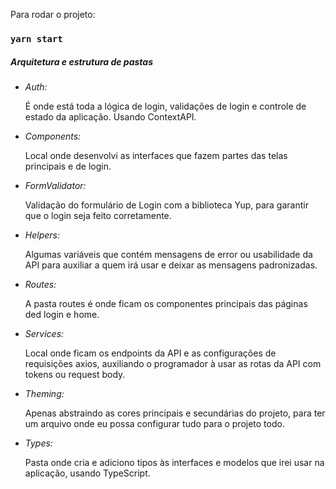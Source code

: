 Para rodar o projeto:

### `yarn start`

<h5>Arquitetura e estrutura de pastas</h5>

<ul>

<li>
<em>Auth: </em>
<p>É onde está toda a lógica de login, validações de login e controle de estado da aplicação. Usando ContextAPI. </p>
</li>

<li>
<em>Components: </em>
<p>Local onde desenvolvi as interfaces que fazem partes das telas principais e de login. </p>
</li>

<li>
<em>FormValidator: </em>
<p>Validação do formulário de Login com a biblioteca Yup, para garantir que o login seja feito corretamente. </p>
</li>

<li>
<em>Helpers: </em>
<p>Algumas variáveis que contém mensagens de error ou usabilidade da API para auxiliar a quem irá usar e deixar as mensagens padronizadas. </p>
</li>

<li>
<em>Routes: </em>
<p>A pasta routes é onde ficam os componentes principais das páginas ded login e home. </p>
</li>

<li>
<em>Services: </em>
<p>Local onde ficam os endpoints da API e as configurações de requisições axios, auxiliando o programador à usar as rotas da API com tokens ou request body. </p>
</li>

<li>
<em>Theming: </em>
<p>Apenas abstraindo as cores principais e secundárias do projeto, para ter um arquivo onde eu possa configurar tudo para o projeto todo. </p>
</li>

<li>
<em>Types: </em>
<p>Pasta onde cria e adiciono tipos às interfaces e modelos que irei usar na aplicação, usando TypeScript. </p>
</li>
</ul>
